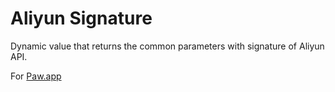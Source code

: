 # Aliyun Signature

Dynamic value that returns the common parameters with signature of Aliyun API.

For [Paw.app](https://luckymarmot.com/paw)
